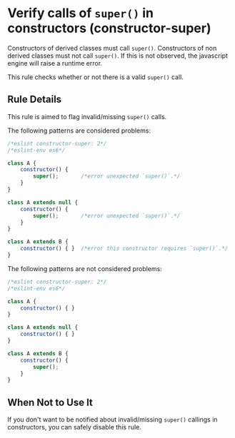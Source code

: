 # Verify calls of `super()` in constructors (constructor-super)

Constructors of derived classes must call `super()`.
Constructors of non derived classes must not call `super()`.
If this is not observed, the javascript engine will raise a runtime error.

This rule checks whether or not there is a valid `super()` call.

## Rule Details

This rule is aimed to flag invalid/missing `super()` calls.

The following patterns are considered problems:

```js
/*eslint constructor-super: 2*/
/*eslint-env es6*/

class A {
    constructor() {
        super();       /*error unexpected `super()`.*/
    }
}

class A extends null {
    constructor() {
        super();       /*error unexpected `super()`.*/
    }
}

class A extends B {
    constructor() { }  /*error this constructor requires `super()`.*/
}
```

The following patterns are not considered problems:

```js
/*eslint constructor-super: 2*/
/*eslint-env es6*/

class A {
    constructor() { }
}

class A extends null {
    constructor() { }
}

class A extends B {
    constructor() {
        super();
    }
}
```

## When Not to Use It

If you don't want to be notified about invalid/missing `super()` callings in constructors, you can safely disable this rule.
